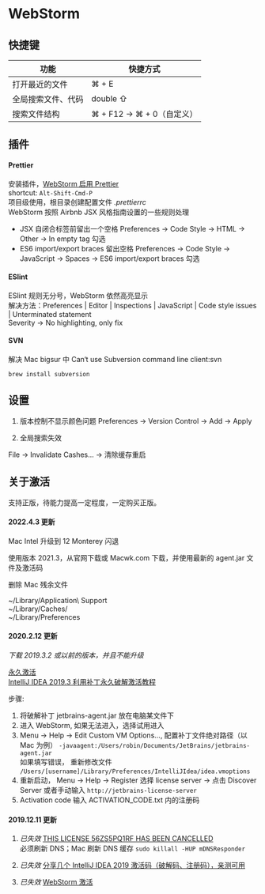 # WebStorm

## 快捷键

| 功能               | 快捷方式                   |
| ------------------ | -------------------------- |
| 打开最近的文件     | ⌘ + E                      |
| 全局搜索文件、代码 | double ⇧                   |
| 搜索文件结构       | ⌘ + F12 -> ⌘ + 0（自定义） |

## 插件

#### Prettier

安装插件，[WebStorm 启用 Prettier](https://prettier.io/docs/en/webstorm.html)  
shortcut: `Alt-Shift-Cmd-P`  
项目级使用，根目录创建配置文件 _.prettierrc_  
WebStorm 按照 Airbnb JSX 风格指南设置的一些规则处理

- JSX 自闭合标签前留出一个空格 Preferences -> Code Style -> HTML -> Other -> In empty tag 勾选
- ES6 import/export braces 留出空格 Preferences -> Code Style -> JavaScript -> Spaces -> ES6 import/export braces 勾选

#### ESlint

ESlint 规则无分号，WebStorm 依然高亮显示  
解决方法：Preferences | Editor | Inspections | JavaScript | Code style issues | Unterminated statement  
Severity -> No highlighting, only fix

#### SVN

解决 Mac bigsur 中 Can‘t use Subversion command line client:svn

`brew install subversion`

## 设置

1. 版本控制不显示颜色问题
   Preferences -> Version Control -> Add -> Apply

2. 全局搜索失效

File -> Invalidate Cashes... -> 清除缓存重启

## 关于激活

支持正版，待能力提高一定程度，一定购买正版。

#### 2022.4.3 更新

Mac Intel 升级到 12 Monterey 闪退

使用版本 2021.3，从官网下载或 Macwk.com 下载，并使用最新的 agent.jar 文件及激活码

删除 Mac 残余文件

~/Library/Application\ Support  
~/Library/Caches/  
~/Library/Preferences

#### 2020.2.12 更新

_下载 2019.3.2 或以前的版本，并且不能升级_

[永久激活](https://www.52pojie.cn/thread-1067129-1-1.html)  
[IntelliJ IDEA 2019.3 利用补丁永久破解激活教程](https://www.jiweichengzhu.com/article/2940ed65c94f4671ae3f3aa72e168673)

步骤:

1. 将破解补丁 jetbrains-agent.jar 放在电脑某文件下
2. 进入 WebStorm, 如果无法进入，选择试用进入
3. Menu -> Help -> Edit Custom VM Options..., 配置补丁文件绝对路径（以 Mac 为例） `-javaagent:/Users/robin/Documents/JetBrains/jetbrains-agent.jar`  
   如果填写错误， 重新修改文件 `/Users/[username]/Library/Preferences/IntelliJIdea/idea.vmoptions`
4. 重新启动， Menu -> Help -> Register 选择 license server -> 点击 Discover Server
   或者手动输入 `http://jetbrains-license-server`
5. Activation code 输入 ACTIVATION_CODE.txt 内的注册码

#### 2019.12.11 更新

1. _已失效_ [THIS LICENSE 56ZS5PQ1RF HAS BEEN CANCELLED](https://www.cnblogs.com/ISJI/p/11670764.html)  
   必须刷新 DNS；Mac 刷新 DNS 缓存 `sudo killall -HUP mDNSResponder`

2. _已失效_ [分享几个 IntelliJ IDEA 2019 激活码（破解码、注册码），亲测可用](https://www.jiweichengzhu.com/article/eb340e382d1d456c84a1d190db12755c)

3. _已失效_ [WebStorm 激活](http://idea.lanyus.com/)
